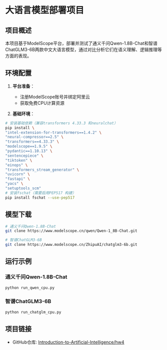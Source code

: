 # 大语言模型部署项目

## 项目概述
本项目基于ModelScope平台，部署并测试了通义千问Qwen-1.8B-Chat和智谱ChatGLM3-6B两款中文大语言模型，通过对比分析它们在语义理解、逻辑推理等方面的表现。

## 环境配置
1. **平台准备**：
   - 注册ModelScope账号并绑定阿里云
   - 获取免费CPU计算资源

2. **基础环境**：
```bash
# 安装基础依赖（兼容transformers 4.33.3 和neuralchat）
pip install \
"intel-extension-for-transformers==1.4.2" \
"neural-compressor==2.5" \
"transformers==4.33.3" \
"modelscope==1.9.5" \
"pydantic==1.10.13" \
"sentencepiece" \
"tiktoken" \
"einops" \
"transformers_stream_generator" \
"uvicorn" \
"fastapi" \
"yacs" \
"setuptools_scm"
# 安装fschat（需要启用PEP517 构建）
pip install fschat --use-pep517
```

## 模型下载
```bash
# 通义千问Qwen-1.8B-Chat
git clone https://www.modelscope.cn/qwen/Qwen-1_8B-Chat.git

# 智谱ChatGLM3-6B
git clone https://www.modelscope.cn/ZhipuAI/chatglm3-6b.git
```

## 运行示例
### 通义千问Qwen-1.8B-Chat
```bash
python run_qwen_cpu.py
```

### 智谱ChatGLM3-6B
```bash
python run_chatglm_cpu.py
```

## 项目链接
- GitHub仓库: [Introduction-to-Artificial-Intelligence/hw4](https://github.com/SOLDIER-627/Introduction-to-Artificial-Intelligence/new/main/hw4)
